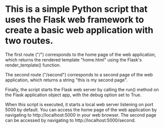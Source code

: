# This is a simple Python script that uses the Flask web framework to create a basic web application with two routes.

The first route ("/") corresponds to the home page of the web application, which returns the rendered template "home.html" using the Flask's render_template() function.

The second route ("/second") corresponds to a second page of the web application, which returns a string "this is my second page".

Finally, the script starts the Flask web server by calling the run() method on the Flask application object app, with the debug option set to True.

When this script is executed, it starts a local web server listening on port 5000 by default. You can access the home page of the web application by navigating to http://localhost:5000 in your web browser. The second page can be accessed by navigating to http://localhost:5000/second.
